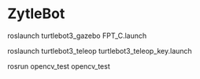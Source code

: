# ZytleBot

roslaunch turtlebot3_gazebo FPT_C.launch

roslaunch turtlebot3_teleop turtlebot3_teleop_key.launch

rosrun opencv_test opencv_test
